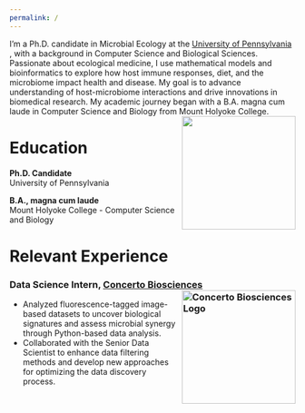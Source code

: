 ```yaml
---
permalink: /
---
```


I’m a Ph.D. candidate in Microbial Ecology at the  [University of Pennsylvania](https://www.bio.upenn.edu/people/graduate-students) , with a background in Computer Science and Biological Sciences. Passionate about ecological medicine, I use mathematical models and bioinformatics to explore how host immune responses, diet, and the microbiome impact health and disease. My goal is to advance understanding of host-microbiome interactions and drive innovations in biomedical research. My academic journey began with a B.A. magna cum laude in Computer Science and Biology from Mount Holyoke College. <img src="https://github.com/EemanAbbasi/eeman.abbasi.github.io/edit/master/images/microbial_ecology.png" width="200" style="float: right; margin-left: 10px; margin-bottom: 10px;" />


# Education

**Ph.D. Candidate**  
University of Pennsylvania  

**B.A., magna cum laude**  
Mount Holyoke College - Computer Science and Biology

# Relevant Experience     

### Data Science Intern, [Concerto Biosciences](https://www.concertobio.com) <img src="https://github.com/user-attachments/assets/95984bcf-987a-44a0-88aa-693f2a240aed" alt="Concerto Biosciences Logo" width="200" style="float: right; margin-left: 10px; margin-bottom: 10px;" id="concerto-thumbnail" />

- Analyzed fluorescence-tagged image-based datasets to uncover biological signatures and assess microbial synergy through Python-based data analysis.
- Collaborated with the Senior Data Scientist to enhance data filtering methods and develop new approaches for optimizing the data discovery process.

